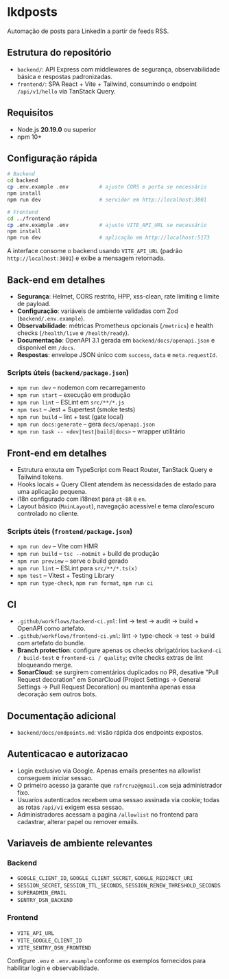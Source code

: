 ﻿# lkdposts

Automação de posts para LinkedIn a partir de feeds RSS.

## Estrutura do repositório
- `backend/`: API Express com middlewares de segurança, observabilidade básica e respostas padronizadas.
- `frontend/`: SPA React + Vite + Tailwind, consumindo o endpoint `/api/v1/hello` via TanStack Query.

## Requisitos
- Node.js **20.19.0** ou superior
- npm 10+

## Configuração rápida
```bash
# Backend
cd backend
cp .env.example .env          # ajuste CORS e porta se necessário
npm install
npm run dev                   # servidor em http://localhost:3001

# Frontend
cd ../frontend
cp .env.example .env          # ajuste VITE_API_URL se necessário
npm install
npm run dev                   # aplicação em http://localhost:5173
```

A interface consome o backend usando `VITE_API_URL` (padrão `http://localhost:3001`) e exibe a mensagem retornada.

## Back-end em detalhes
- **Segurança**: Helmet, CORS restrito, HPP, xss-clean, rate limiting e limite de payload.
- **Configuração**: variáveis de ambiente validadas com Zod (`backend/.env.example`).
- **Observabilidade**: métricas Prometheus opcionais (`/metrics`) e health checks (`/health/live` e `/health/ready`).
- **Documentação**: OpenAPI 3.1 gerada em `backend/docs/openapi.json` e disponível em `/docs`.
- **Respostas**: envelope JSON único com `success`, `data` e `meta.requestId`.

### Scripts úteis (`backend/package.json`)
- `npm run dev` – nodemon com recarregamento
- `npm run start` – execução em produção
- `npm run lint` – ESLint em `src/**/*.js`
- `npm test` – Jest + Supertest (smoke tests)
- `npm run build` – lint + test (gate local)
- `npm run docs:generate` – gera `docs/openapi.json`
- `npm run task -- <dev|test|build|docs>` – wrapper utilitário

## Front-end em detalhes
- Estrutura enxuta em TypeScript com React Router, TanStack Query e Tailwind tokens.
- Hooks locais + Query Client atendem às necessidades de estado para uma aplicação pequena.
- i18n configurado com i18next para `pt-BR` e `en`.
- Layout básico (`MainLayout`), navegação acessível e tema claro/escuro controlado no cliente.

### Scripts úteis (`frontend/package.json`)
- `npm run dev` – Vite com HMR
- `npm run build` – `tsc --noEmit` + build de produção
- `npm run preview` – serve o build gerado
- `npm run lint` – ESLint para `src/**/*.ts(x)`
- `npm test` – Vitest + Testing Library
- `npm run type-check`, `npm run format`, `npm run ci`

## CI
- `.github/workflows/backend-ci.yml`: lint → test → audit → build + OpenAPI como artefato.
- `.github/workflows/frontend-ci.yml`: lint → type-check → test → build com artefato do bundle.
- **Branch protection**: configure apenas os checks obrigatórios `backend-ci / build-test` e `frontend-ci / quality`; evite checks extras de lint bloqueando merge.
- **SonarCloud**: se surgirem comentários duplicados no PR, desative "Pull Request decoration" em SonarCloud (Project Settings -> General Settings -> Pull Request Decoration) ou mantenha apenas essa decoração sem outros bots.

## Documentação adicional
- `backend/docs/endpoints.md`: visão rápida dos endpoints expostos.
## Autenticacao e autorizacao
- Login exclusivo via Google. Apenas emails presentes na allowlist conseguem iniciar sessao.
- O primeiro acesso ja garante que `rafrcruz@gmail.com` seja administrador fixo.
- Usuarios autenticados recebem uma sessao assinada via cookie; todas as rotas `/api/v1` exigem essa sessao.
- Administradores acessam a pagina `/allowlist` no frontend para cadastrar, alterar papel ou remover emails.

## Variaveis de ambiente relevantes
### Backend
- `GOOGLE_CLIENT_ID`, `GOOGLE_CLIENT_SECRET`, `GOOGLE_REDIRECT_URI`
- `SESSION_SECRET`, `SESSION_TTL_SECONDS`, `SESSION_RENEW_THRESHOLD_SECONDS`
- `SUPERADMIN_EMAIL`
- `SENTRY_DSN_BACKEND`

### Frontend
- `VITE_API_URL`
- `VITE_GOOGLE_CLIENT_ID`
- `VITE_SENTRY_DSN_FRONTEND`

Configure `.env` e `.env.example` conforme os exemplos fornecidos para habilitar login e observabilidade.
